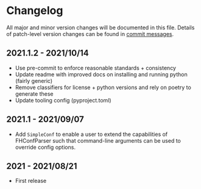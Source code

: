 # Changelog

All major and minor version changes will be documented in this file. Details of
patch-level version changes can be found in [commit messages](../../commits/master).

## 2021.1.2 - 2021/10/14

- Use pre-commit to enforce reasonable standards + consistency
- Update readme with improved docs on installing and running python (fairly generic)
- Remove classifiers for license + python versions and rely on poetry to generate these
- Update tooling config (pyproject.toml)

## 2021.1 - 2021/09/07

- Add `SimpleConf` to enable a user to extend the capabilities of FHConfParser
	such that command-line arguments can be used to override config options.

## 2021 - 2021/08/21

- First release
